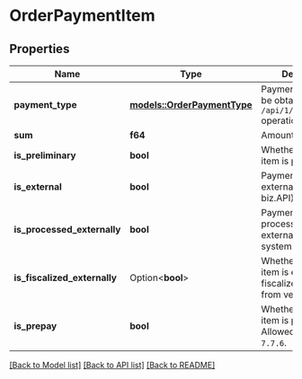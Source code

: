 # OrderPaymentItem

## Properties

Name | Type | Description | Notes
------------ | ------------- | ------------- | -------------
**payment_type** | [**models::OrderPaymentType**](OrderPaymentType.md) | Payment type.                 Can be obtained by `/api/1/payment_types` operation. | 
**sum** | **f64** | Amount due. | 
**is_preliminary** | **bool** | Whether payment item is preliminary. | 
**is_external** | **bool** | Payment item is external (created via biz.API). | 
**is_processed_externally** | **bool** | Payment item is processed by external payment system. | 
**is_fiscalized_externally** | Option<**bool**> | Whether the payment item is externally fiscalized.   > Allowed from version `7.6.3`. | [optional]
**is_prepay** | **bool** | Whether the payment item is prepay.   > Allowed from version `7.7.6`. | 

[[Back to Model list]](../README.md#documentation-for-models) [[Back to API list]](../README.md#documentation-for-api-endpoints) [[Back to README]](../README.md)


